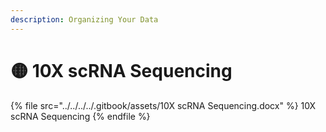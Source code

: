 ```yaml
---
description: Organizing Your Data
---
```


# 🟡 10X scRNA Sequencing



{% file src="../../../../.gitbook/assets/10X scRNA Sequencing.docx" %}
10X scRNA Sequencing
{% endfile %}
